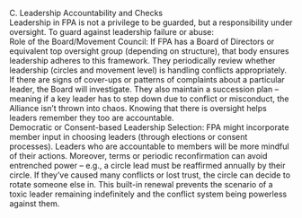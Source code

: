 C. Leadership Accountability and Checks  
Leadership in FPA is not a privilege to be guarded, but a responsibility under oversight. To guard against leadership failure or abuse:  
Role of the Board/Movement Council: If FPA has a Board of Directors or equivalent top oversight group (depending on structure), that body ensures leadership adheres to this framework. They periodically review whether leadership (circles and movement level) is handling conflicts appropriately. If there are signs of cover-ups or patterns of complaints about a particular leader, the Board will investigate. They also maintain a succession plan – meaning if a key leader has to step down due to conflict or misconduct, the Alliance isn’t thrown into chaos. Knowing that there is oversight helps leaders remember they too are accountable.  
Democratic or Consent-based Leadership Selection: FPA might incorporate member input in choosing leaders (through elections or consent processes). Leaders who are accountable to members will be more mindful of their actions. Moreover, terms or periodic reconfirmation can avoid entrenched power – e.g., a circle lead must be reaffirmed annually by their circle. If they’ve caused many conflicts or lost trust, the circle can decide to rotate someone else in. This built-in renewal prevents the scenario of a toxic leader remaining indefinitely and the conflict system being powerless against them.